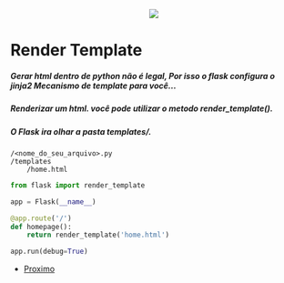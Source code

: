 <p align="center">
  <img src="https://encrypted-tbn0.gstatic.com/images?q=tbn%3AANd9GcTVGrRyh-Q55ckT98qshfXU3Fmh7-F_HD7WBSetZkwgqQKU7RW2&usqp=CAU">
</p>

# Render Template
##### Gerar html dentro de python não é legal, Por isso o flask configura o **jinja2 Mecanismo de template** para você...
##### Renderizar um html. você pode utilizar o metodo **render_template()**.
##### O Flask ira olhar a pasta **templates/**.

```
/<nome_do_seu_arquivo>.py
/templates
    /home.html
```

```py
from flask import render_template

app = Flask(__name__)

@app.route('/')
def homepage():
	return render_template('home.html')

app.run(debug=True)
```

- [Proximo](.Static-Files.md)
